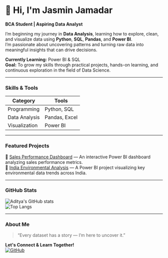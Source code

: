 # 👋 Hi, I'm Jasmin Jamadar  

**BCA Student | Aspiring Data Analyst**  

I’m beginning my journey in **Data Analysis**, learning how to explore, clean, and visualize data using **Python**, **SQL**, **Pandas**, and **Power BI**.  
I’m passionate about uncovering patterns and turning raw data into meaningful insights that can drive decisions.  

**Currently Learning:** Power BI & SQL  
**Goal:** To grow my skills through practical projects, hands-on learning, and continuous exploration in the field of Data Science.

---

### Skills & Tools
| Category | Tools |
|-----------|--------|
| Programming | Python, SQL |
| Data Analysis | Pandas, Excel |
| Visualization | Power BI |

---

### Featured Projects
🔹 [Sales Performance Dashboard](https://github.com/jasmin882005/E-Commerce-Sales-Performance-PowerBI) — An interactive Power BI dashboard analyzing sales performance metrics.  
🔹 [India Environmental Analysis](https://github.com/jasmin882005/India-SocioEnvironmental-Insight-Hub) — A Power BI project visualizing key environmental data trends across India.

---

### GitHub Stats  
![Aditya's GitHub stats](https://github-readme-stats.vercel.app/api?username=jasmin882005&show_icons=true&theme=radical)  
![Top Langs](https://github-readme-stats.vercel.app/api/top-langs/?username=jasmin882005&layout=compact&theme=radical)

---

### About Me  
> “Every dataset has a story — I’m here to uncover it.” 

**Let's Connect & Learn Together!**  
[![GitHub](https://img.shields.io/badge/GitHub-181717?style=for-the-badge&logo=github)](https://github.com/jasmin882005)

